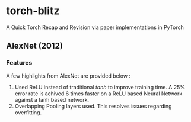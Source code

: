 # torch-blitz
A Quick Torch Recap and Revision via paper implementations in PyTorch
## AlexNet (2012)
### Features
A few highlights from AlexNet are provided below :
1. Used ReLU instead of traditional *tanh* to improve training time. A 25% error rate is achived 6 times faster on a ReLU based Neural Network against a tanh based network.
2. Overlapping Pooling layers used. This resolves issues regarding overfitting.

